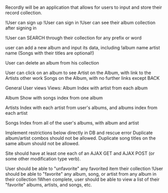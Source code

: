 Recordly will be an application that allows for users to input and store their record collection.

!User can sign up
!User can sign in
!User can see their album collection after signing in

!User can SEARCH through their collection for any prefix or word

user can add a new album and input its data, including 
    !album name
    artist name (Songs with their titles are optional!)

User can delete an album from his collection

User can click on an album to see 
  Artist on the Album, with link to the Artists other work
  Songs on the Album, with no further links except BACK

General User views
Views:
  Album Index with artist from each album

  Album Show with songs index from one album

  Artists Index with each artist from user's albums, 
    and albums index from each artist

  Songs Index from all of the user's albums, with album and artist

Implement restrictions below directly in DB and rescue error
  Duplicate album/artist combos should not be allowed.
  Duplicate song titles on the same album should not be allowed. 

Site should have at least one each of 
  an AJAX GET 
  and AJAX POST (or some other modification type verb).

User should be able to "unfavorite" any favorited item their collection
!User should be able to "favorite" any album, song, or artist from any album in their collection
!When complete, user should be able to view a list of their "favorite" albums, artists, and songs, etc.